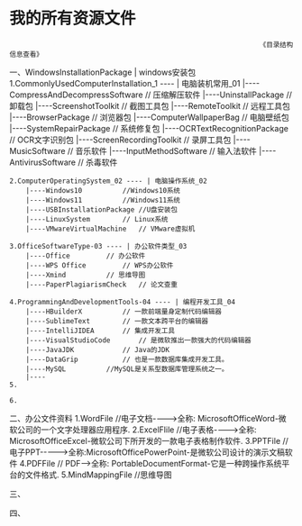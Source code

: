 # 我的所有资源文件
                                                                  《目录结构信息查看》
一、WindowsInstallationPackage | windows安装包
	1.CommonlyUsedComputerInstallation_1 ---- | 电脑装机常用_01
		|----CompressAndDecompressSoftware  // 压缩解压软件
		|----UninstallPackage		// 卸载包
		|----ScreenshotToolkit		// 截图工具包
		|----RemoteToolkit		// 远程工具包
		|----BrowserPackage		// 浏览器包
		|----ComputerWallpaperBag  	// 电脑壁纸包
		|----SystemRepairPackage	// 系统修复包
		|----OCRTextRecognitionPackage  // OCR文字识别包
		|----ScreenRecordingToolkit	// 录屏工具包
		|----MusicSoftware		// 音乐软件
		|----InputMethodSoftware	// 输入法软件
		|----AntivirusSoftware		// 杀毒软件

	2.ComputerOperatingSystem_02 ---- | 电脑操作系统_02
		|----Windows10			//Windows10系统
		|----Windows11			//Windows11系统
		|----USBInstallationPackage	//U盘安装包
		|----LinuxSystem		// Linux系统
		|----VMwareVirtualMachine	// VMware虚拟机

	3.OfficeSoftwareType-03 ---- | 办公软件类型_03
		|----Office			// 办公软件
		|----WPS Office			// WPS办公软件
		|----Xmind 			// 思维导图		
		|----PaperPlagiarismCheck	// 论文查重	

	4.ProgrammingAndDevelopmentTools-04 ---- | 编程开发工具_04
		|----HBuilderX			// 一款前端量身定制代码编辑器
		|----SublimeText 		// 一款文本跨平台的编辑器
		|----IntelliJIDEA  		// 集成开发工具
		|----VisualStudioCode 		// 是微软推出一款强大的代码编辑器
		|----JavaJDK 			// Java的JDK
		|----DataGrip 			// 也是一款数据库集成开发工具。
		|----MySQL			//MySQL是关系型数据库管理系统之一。
		|----
	5.

	6.
二、办公文件资料
	1.WordFile		//电子文档---->全称: MicrosoftOfficeWord-微软公司的一个文字处理器应用程序.
	2.ExcelFlile		//电子表格---->全称: MicrosoftOfficeExcel-微软公司下所开发的一款电子表格制作软件.
	3.PPTFile		//电子PPT----->全称:MicrosoftOfficePowerPoint-是微软公司设计的演示文稿软件
	4.PDFFile		// PDF-->全称: PortableDocumentFormat-它是一种跨操作系统平台的文件格式.
	5.MindMappingFile	//思维导图

三、

四、
	
